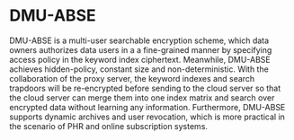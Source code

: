 # DMU-ABSE

DMU-ABSE is a multi-user searchable encryption scheme, which data owners authorizes data users in a a fine-grained manner by specifying access policy in the keyword index ciphertext.
Meanwhile, DMU-ABSE achieves hidden-policy, constant size and non-deterministic.
With the collaboration of the proxy server, the keyword indexes and search trapdoors will be re-encrypted before sending to the cloud server so that the cloud server can merge them into one index matrix and search over encrypted data without learning any information.
Furthermore, DMU-ABSE supports dynamic archives and user revocation, which is more practical in the scenario of PHR and online subscription systems.
